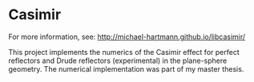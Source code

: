 Casimir
=======

For more information, see: http://michael-hartmann.github.io/libcasimir/

This project implements the numerics of the Casimir effect for perfect
reflectors and Drude reflectors (experimental) in the plane-sphere geometry.
The numerical implementation was part of my master thesis.
